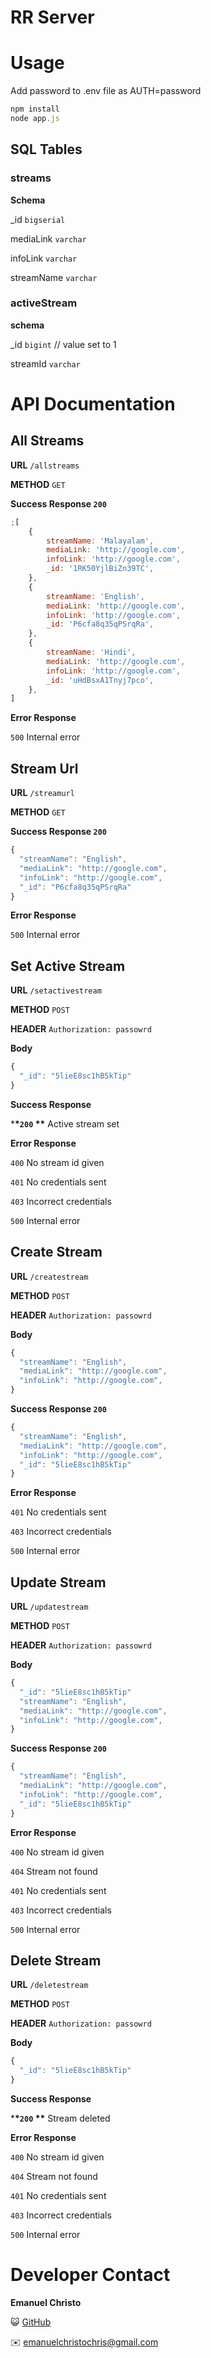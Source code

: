# RR Server

# Usage

Add password to .env file as AUTH=password

```jsx
npm install
node app.js
```

## SQL Tables

### streams

**Schema**

\_id `bigserial`

mediaLink `varchar`

infoLink `varchar`

streamName `varchar`

### activeStream

**schema**

\_id `bigint` // value set to 1

streamId `varchar`

# API Documentation

## All Streams

**URL** `/allstreams`

**METHOD** `GET`

**Success Response `200`**

```jsx
;[
	{
		streamName: 'Malayalam',
		mediaLink: 'http://google.com',
		infoLink: 'http://google.com',
		_id: '1RK50YjlBiZn39TC',
	},
	{
		streamName: 'English',
		mediaLink: 'http://google.com',
		infoLink: 'http://google.com',
		_id: 'P6cfa8q35qPSrqRa',
	},
	{
		streamName: 'Hindi',
		mediaLink: 'http://google.com',
		infoLink: 'http://google.com',
		_id: 'uHdBsxA1Tnyj7pco',
	},
]
```

**Error Response**

`500` Internal error

## Stream Url

**URL** `/streamurl`

**METHOD** `GET`

**Success Response `200`**

```jsx
{
  "streamName": "English",
  "mediaLink": "http://google.com",
  "infoLink": "http://google.com",
  "_id": "P6cfa8q35qPSrqRa"
}
```

**Error Response**

`500` Internal error

## Set Active Stream

**URL** `/setactivestream`

**METHOD** `POST`

**HEADER** `Authorization: passowrd`

**Body**

```jsx
{
  "_id": "5lieE8sc1hB5kTip"
}
```

**Success Response**

\***\*`200` \*\*** Active stream set

**Error Response**

`400` No stream id given

`401` No credentials sent

`403` Incorrect credentials

`500` Internal error

## Create Stream

**URL** `/createstream`

**METHOD** `POST`

**HEADER** `Authorization: passowrd`

**Body**

```jsx
{
  "streamName": "English",
  "mediaLink": "http://google.com",
  "infoLink": "http://google.com",
}
```

**Success Response `200`**

```jsx
{
  "streamName": "English",
  "mediaLink": "http://google.com",
  "infoLink": "http://google.com",
  "_id": "5lieE8sc1hB5kTip"
}
```

**Error Response**

`401` No credentials sent

`403` Incorrect credentials

`500` Internal error

## Update Stream

**URL** `/updatestream`

**METHOD** `POST`

**HEADER** `Authorization: passowrd`

**Body**

```jsx
{
  "_id": "5lieE8sc1hB5kTip"
  "streamName": "English",
  "mediaLink": "http://google.com",
  "infoLink": "http://google.com",
}
```

**Success Response `200`**

```jsx
{
  "streamName": "English",
  "mediaLink": "http://google.com",
  "infoLink": "http://google.com",
  "_id": "5lieE8sc1hB5kTip"
}
```

**Error Response**

`400` No stream id given

`404` Stream not found

`401` No credentials sent

`403` Incorrect credentials

`500` Internal error

## Delete Stream

**URL** `/deletestream`

**METHOD** `POST`

**HEADER** `Authorization: passowrd`

**Body**

```jsx
{
  "_id": "5lieE8sc1hB5kTip"
}
```

**Success Response**

\***\*`200` \*\*** Stream deleted

**Error Response**

`400` No stream id given

`404` Stream not found

`401` No credentials sent

`403` Incorrect credentials

`500` Internal error

# Developer Contact

**Emanuel Christo**

😺 [GitHub](http://github.com/emanuelchristo)

✉️ emanuelchristochris@gmail.com
